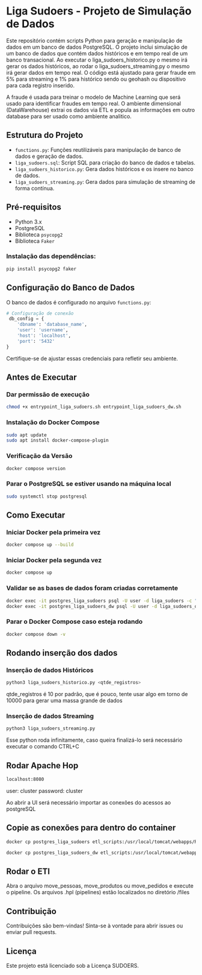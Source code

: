 # Liga Sudoers - Projeto de Simulação de Dados

Este repositório contém scripts Python para geração e manipulação de dados em um banco de dados PostgreSQL. O projeto inclui simulação de um banco de dados que contém dados históricos e em tempo real de um banco transacional. 
Ao executar o liga_sudoers_historico.py o mesmo irá gerar os dados históricos, ao rodar o liga_sudoers_streaming.py o mesmo irá gerar dados em tempo real. O código está ajustado para gerar fraude em 5% para streaming e 1% para histórico sendo ou geohash ou dispositivo para cada registro inserido. 

A fraude é usada para treinar o modelo de Machine Learning que será usado para identificar fraudes em tempo real. O ambiente dimensional (DataWarehouse) extrai os dados via ETL e popula as informações em outro database para ser usado como ambiente analitico. 

## Estrutura do Projeto

- `functions.py`: Funções reutilizáveis para manipulação de banco de dados e geração de dados.
- `liga_sudoers.sql`: Script SQL para criação do banco de dados e tabelas.
- `liga_sudoers_historico.py`: Gera dados históricos e os insere no banco de dados.
- `liga_sudoers_streaming.py`: Gera dados para simulação de streaming de forma contínua.

## Pré-requisitos

- Python 3.x
- PostgreSQL
- Biblioteca `psycopg2`
- Biblioteca `Faker`

### Instalação das dependências:
```bash
pip install psycopg2 faker
```

## Configuração do Banco de Dados

O banco de dados é configurado no arquivo `functions.py`:
```python
# Configuração de conexão
 db_config = {
    'dbname': 'database_name',
    'user': 'username',
    'host': 'localhost',
    'port': '5432'
}
```
Certifique-se de ajustar essas credenciais para refletir seu ambiente.

## Antes de Executar

### Dar permissão de execução
```bash
chmod +x entrypoint_liga_sudoers.sh entrypoint_liga_sudoers_dw.sh
```

### Instalação do Docker Compose
```bash
sudo apt update
sudo apt install docker-compose-plugin
```

### Verificação da Versão
```bash
docker compose version
```

### Parar o PostgreSQL se estiver usando na máquina local
```bash
sudo systemctl stop postgresql
```


## Como Executar

### Iniciar Docker pela primeira vez
```bash
docker compose up --build
```

### Iniciar Docker pela segunda vez
```bash
docker compose up 
```


### Validar se as bases de dados foram criadas corretamente
```bash
docker exec -it postgres_liga_sudoers psql -U user -d liga_sudoers -c "\dt"
docker exec -it postgres_liga_sudoers_dw psql -U user -d liga_sudoers_dw -c "\dt"
```

### Parar o Docker Compose caso esteja rodando
```bash
docker compose down -v
```

## Rodando inserção dos dados

### Inserção de dados Históricos
```bash
python3 liga_sudoers_historico.py <qtde_registros> 
```

qtde_registros é 10 por padrão, que é pouco, tente usar algo em torno de 10000 para gerar uma massa grande de dados

### Inserção de dados Streaming
```bash
python3 liga_sudoers_streaming.py
```

Esse python roda infinitamente, caso queira finalizá-lo será necessário executar o comando CTRL+C

## Rodar Apache Hop
```bash
localhost:8080
```
user: cluster
password: cluster


Ao abrir a UI será necessário importar as conexões do acessos ao postgreSQL

## Copie as conexões para dentro do container
```bash
docker cp postgres_liga_sudoers etl_scripts:/usr/local/tomcat/webapps/ROOT/config/projects/default/metadata/rdbms/postgres_liga_sudoers.json

docker cp postgres_liga_sudoers_dw etl_scripts:/usr/local/tomcat/webapps/ROOT/config/projects/default/metadata/rdbms/postgres_liga_sudoers_dw.json
```

## Rodar o ETl
Abra o arquivo move_pessoas, move_produtos ou move_pedidos e execute o pipeline. Os arquivos .hpl (pipelines) estão localizados no diretório /files



## Contribuição

Contribuições são bem-vindas! Sinta-se à vontade para abrir issues ou enviar pull requests.

## Licença

Este projeto está licenciado sob a Licença SUDOERS.

